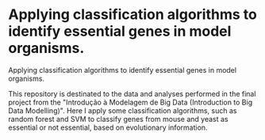# Applying classification algorithms to identify essential genes in model organisms.
Applying classification algorithms to identify essential genes in model organisms. 


This repository is destinated to the data and analyses performed in the final project from the "Introdução à Modelagem de Big Data (Introduction to Big Data Modelling)".
Here I apply some classification algorithms, such as random forest and SVM to classify genes from mouse and yeast as essential or not essential, based on evolutionary information. 
